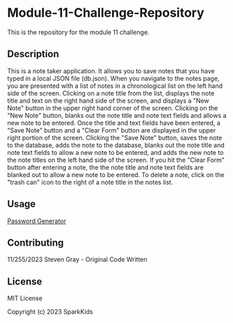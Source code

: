 # Module-11-Challenge-Repository
This is the repository for the module 11 challenge.
## Description
This is a note taker application. It allows you to save notes that you have typed in a local JSON file (db.json). When you navigate to the notes page, you are presented with a list of notes in a chronological list on the left hand side of the screen. Clicking on a note title from the list, displays the note title and text on the right hand side of the screen, and displays a "New Note" button in the upper right hand corner of the screen. Clicking on the "New Note" button, blanks out the note title and note text fields and allows a new note to be entered. Once the title and text fields have been entered, a "Save Note" button and a "Clear Form" button are displayed in the upper right portion of the screen. Clicking the "Save Note" button, saves the note to the database, adds the note to the database, blanks out the note title and note text fields to allow a new note to be entered, and adds the new note to the note titles on the left hand side of the screen.  If you hit the "Clear Form" button after entering a note, the the note title and note text fields are blanked out to allow a new note to be entered. To delete a note, click on the "trash can" icon to the right of a note title in the notes list.
## Usage

[Password Generator](https://sparkkids.github.io/Module-3-Challenge-Repository/)

## Contributing

11/255/2023 Steven Gray - Original Code Written

## License

MIT License

Copyright (c) 2023 SparkKids
